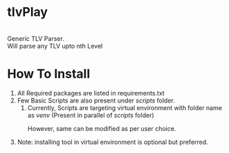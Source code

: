 # tlvPlay

<BR>Generic TLV Parser.
<BR>Will parse any TLV upto nth Level

# How To Install
<ol>
<li>All Required packages are listed in requirements.txt
<li>Few Basic Scripts are also present under <i>scripts</i> folder.
<ol>
<li>Currently, Scripts are targeting virtual environment with folder name as <i>venv</i> (Present in parallel of <i>scripts</i> folder)

However, same can be modified as per user choice.
</ol>
<li>Note: installing tool in virtual environment is optional but preferred.
</ol>
